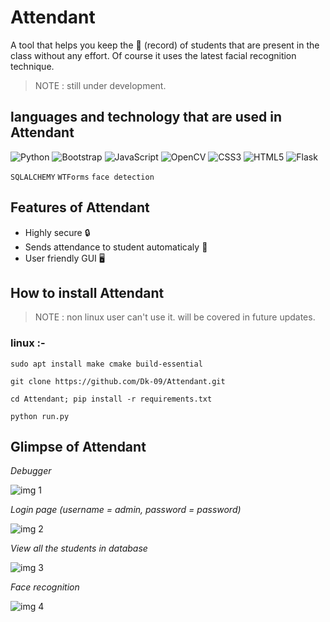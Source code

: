 # Attendant

A tool that helps you keep the :closed_book: (record) of students that are present in the class without any effort. Of course it uses the latest facial recognition technique.

> NOTE : still under development.

## languages and technology that are used in Attendant
![Python](https://img.shields.io/badge/python-3670A0?style=for-the-badge&logo=python&logoColor=ffdd54)   ![Bootstrap](https://img.shields.io/badge/Bootstrap-563D7C?style=for-the-badge&logo=bootstrap&logoColor=white) ![JavaScript](https://img.shields.io/badge/javascript-%23323330.svg?style=for-the-badge&logo=javascript&logoColor=%23F7DF1E)   ![OpenCV](https://img.shields.io/badge/opencv-%23white.svg?style=for-the-badge&logo=opencv&logoColor=white)   ![CSS3](https://img.shields.io/badge/css3-%231572B6.svg?style=for-the-badge&logo=css3&logoColor=white)   ![HTML5](https://img.shields.io/badge/html5-%23E34F26.svg?style=for-the-badge&logo=html5&logoColor=white)   ![Flask](https://img.shields.io/badge/flask-%23000.svg?style=for-the-badge&logo=flask&logoColor=white)

``` SQLALCHEMY ``` ``` WTForms ``` ``` face detection ```

## Features of Attendant
- Highly secure :lock:
- Sends attendance to student automaticaly :incoming_envelope:
- User friendly GUI :desktop_computer:

## How to install Attendant

> NOTE : non linux user can't use it. will be covered in future updates.

### linux :-

```
sudo apt install make cmake build-essential
```

```
git clone https://github.com/Dk-09/Attendant.git
```

```
cd Attendant; pip install -r requirements.txt
```

```
python run.py
```

## Glimpse of Attendant

_Debugger_

![img 1](https://github.com/Dk-09/Dk-09/blob/main/1.png)

_Login page (username = admin, password = password)_

![img 2](https://github.com/Dk-09/Dk-09/blob/main/2.png)

_View all the students in database_

![img 3](https://github.com/Dk-09/Dk-09/blob/main/6.png)

_Face recognition_

![img 4](https://github.com/Dk-09/Dk-09/blob/main/9.png)
